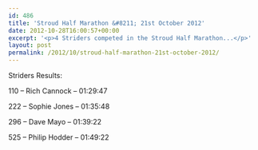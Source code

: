 ```yaml
---
id: 486
title: 'Stroud Half Marathon &#8211; 21st October 2012'
date: 2012-10-28T16:00:57+00:00
excerpt: '<p>4 Striders competed in the Stroud Half Marathon...</p>'
layout: post
permalink: /2012/10/stroud-half-marathon-21st-october-2012/
---
```

Striders Results:

110 &#8211; Rich Cannock &#8211; 01:29:47

222 &#8211; Sophie Jones &#8211; 01:35:48

296 &#8211; Dave Mayo &#8211; 01:39:22

525 &#8211; Philip Hodder &#8211; 01:49:22